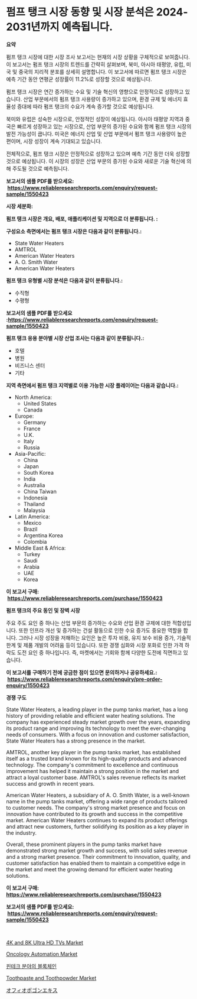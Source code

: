 <p><h1>펌프 탱크 시장 동향 및 시장 분석은 2024-2031년까지 예측됩니다.</h1></p><p><strong>요약</strong></p>
<p><p>펌프 탱크 시장에 대한 시장 조사 보고서는 현재의 시장 상황을 구체적으로 보여줍니다. 이 보고서는 펌프 탱크 시장의 트렌드를 간략히 살펴보며, 북미, 아시아 태평양, 유럽, 미국 및 중국의 지리적 분포를 상세히 설명합니다. 이 보고서에 따르면 펌프 탱크 시장은 예측 기간 동안 연평균 성장률이 11.2%로 성장할 것으로 예상됩니다.</p><p>펌프 탱크 시장은 연간 증가하는 수요 및 기술 혁신의 영향으로 안정적으로 성장하고 있습니다. 산업 부문에서의 펌프 탱크 사용량이 증가하고 있으며, 환경 규제 및 에너지 효율성 증대에 따라 펌프 탱크의 수요가 계속 증가할 것으로 예상됩니다.</p><p>북미와 유럽은 성숙한 시장으로, 안정적인 성장이 예상됩니다. 아시아 태평양 지역과 중국은 빠르게 성장하고 있는 시장으로, 산업 부문의 증가된 수요와 함께 펌프 탱크 시장의 발전 가능성이 큽니다. 미국은 에너지 산업 및 산업 부문에서 펌프 탱크 사용량이 높은 편이며, 시장 성장이 계속 기대되고 있습니다.</p><p>전체적으로, 펌프 탱크 시장은 안정적으로 성장하고 있으며 예측 기간 동안 더욱 성장할 것으로 예상됩니다. 이 시장의 성장은 산업 부문의 증가된 수요와 새로운 기술 혁신에 의해 주도될 것으로 예측됩니다.</p></p>
<p><strong>보고서의 샘플 PDF를 받으세요: &nbsp;<a href="https://www.reliableresearchreports.com/enquiry/request-sample/1550423">https://www.reliableresearchreports.com/enquiry/request-sample/1550423</a></strong></p>
<p><strong>시장 세분화:</strong></p>
<p><strong> 펌프 탱크 시장은 개요, 배포, 애플리케이션 및 지역으로 더 분류됩니다. :</strong></p>
<p><strong>구성요소 측면에서는 펌프 탱크 시장은 다음과 같이 분류됩니다.:</strong></p>
<p><ul><li>State Water Heaters</li><li>AMTROL</li><li>American Water Heaters</li><li>A. O. Smith Water</li><li>American Water Heaters</li></ul></p>
<p><strong> 펌프 탱크 유형별 시장 분석은 다음과 같이 분류됩니다.:</strong></p>
<p><ul><li>수직형</li><li>수평형</li></ul></p>
<p><strong>보고서의 샘플 PDF를 받으세요 :<a href="https://www.reliableresearchreports.com/enquiry/request-sample/1550423">https://www.reliableresearchreports.com/enquiry/request-sample/1550423</a></strong></p>
<p><strong> 펌프 탱크 응용 분야별 시장 산업 조사는 다음과 같이 분류됩니다.:</strong></p>
<p><ul><li>호텔</li><li>병원</li><li>비즈니스 센터</li><li>기타</li></ul></p>
<p><strong>지역 측면에서 펌프 탱크 지역별로 이용 가능한 시장 플레이어는 다음과 같습니다.:</strong></p>
<p><ul>
    <li>
        North America:
        <ul>
            <li>United States</li>
            <li>Canada</li>
        </ul>
    </li>
    <li>
        Europe:
        <ul>
            <li>Germany</li>
            <li>France</li>
            <li>U.K.</li>
            <li>Italy</li>
            <li>Russia</li>
        </ul>
    </li>
    <li>
        Asia-Pacific:
        <ul>
            <li>China</li>
            <li>Japan</li>
            <li>South Korea</li>
            <li>India</li>
            <li>Australia</li>
            <li>China Taiwan</li>
            <li>Indonesia</li>
            <li>Thailand</li>
            <li>Malaysia</li>
        </ul>
    </li>
    <li>
        Latin America:
        <ul>
            <li>Mexico</li>
            <li>Brazil</li>
            <li>Argentina Korea</li>
            <li>Colombia</li>
        </ul>
    </li>
    <li>
        Middle East & Africa:
        <ul>
            <li>Turkey</li>
            <li>Saudi</li>
            <li>Arabia</li>
            <li>UAE</li>
            <li>Korea</li>
        </ul>
    </li>
    </ul></p>
<p><strong>이 보고서 구매: &nbsp;<a href="https://www.reliableresearchreports.com/purchase/1550423">https://www.reliableresearchreports.com/purchase/1550423</a></strong></p>
<p><strong>펌프 탱크의 주요 동인 및 장벽 시장</strong></p>
<p><p>주요 주도 요인 중 하나는 산업 부문의 증가하는 수요와 산업 환경 규제에 대한 적합성입니다. 또한 인프라 개선 및 증가하는 건설 활동으로 인한 수요 증가도 중요한 역할을 합니다. 그러나 시장 성장을 저해하는 요인은 높은 투자 비용, 유지 보수 비용 증가, 기술적 한계 및 제품 개발의 어려움 등이 있습니다. 또한 경쟁 심화와 시장 포화로 인한 가격 하락도 도전 요인 중 하나입니다. 즉, 마켓에서는 기회와 함께 다양한 도전에 직면하고 있습니다.</p></p>
<p><strong>이 보고서를 구매하기 전에 궁금한 점이 있으면 문의하거나 공유하세요.: &nbsp;<a href="https://www.reliableresearchreports.com/enquiry/pre-order-enquiry/1550423">https://www.reliableresearchreports.com/enquiry/pre-order-enquiry/1550423</a></strong></p>
<p><strong>경쟁 구도</strong></p>
<p><p>State Water Heaters, a leading player in the pump tanks market, has a long history of providing reliable and efficient water heating solutions. The company has experienced steady market growth over the years, expanding its product range and improving its technology to meet the ever-changing needs of consumers. With a focus on innovation and customer satisfaction, State Water Heaters has a strong presence in the market.</p><p>AMTROL, another key player in the pump tanks market, has established itself as a trusted brand known for its high-quality products and advanced technology. The company's commitment to excellence and continuous improvement has helped it maintain a strong position in the market and attract a loyal customer base. AMTROL's sales revenue reflects its market success and growth in recent years.</p><p>American Water Heaters, a subsidiary of A. O. Smith Water, is a well-known name in the pump tanks market, offering a wide range of products tailored to customer needs. The company's strong market presence and focus on innovation have contributed to its growth and success in the competitive market. American Water Heaters continues to expand its product offerings and attract new customers, further solidifying its position as a key player in the industry.</p><p>Overall, these prominent players in the pump tanks market have demonstrated strong market growth and success, with solid sales revenue and a strong market presence. Their commitment to innovation, quality, and customer satisfaction has enabled them to maintain a competitive edge in the market and meet the growing demand for efficient water heating solutions.</p></p>
<p><strong>이 보고서 구매: &nbsp; <a href="https://www.reliableresearchreports.com/purchase/1550423">https://www.reliableresearchreports.com/purchase/1550423</a></strong></p>
<p><strong>보고서의 샘플 PDF를 받으세요: &nbsp;<a href="https://www.reliableresearchreports.com/enquiry/request-sample/1550423">https://www.reliableresearchreports.com/enquiry/request-sample/1550423</a></strong><strong></strong></p>
<p>&nbsp;</p>
<p><p><a href="https://github.com/provorikovar/Market-Research-Report-List-3/blob/main/4k-and-8k-ultra-hd-tvs-market.md">4K and 8K Ultra HD TVs Market</a></p><p><a href="https://issuu.com/reportprime-2/docs/oncology-automation-market-size-2030.pptx">Oncology Automation Market</a></p><p><a href="https://github.com/vs2869dizt0/Market-Research-Report-List-1/blob/main/89057726024.md">핀테크 분야의 블록체인</a></p><p><a href="https://github.com/angelajermaine/Market-Research-Report-List-2/blob/main/toothpaste-and-toothpowder-market.md">Toothpaste and Toothpowder Market</a></p><p><a href="https://github.com/ReganWisoky2023/Market-Research-Report-List-1/blob/main/43597317267.md">オフィオポゴンエキス</a></p></p>